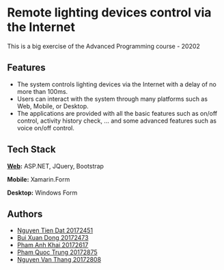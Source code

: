 
# Remote lighting devices control via the Internet

This is a big exercise of the Advanced Programming course - 20202



## Features

- The system controls lighting devices via the Internet with a delay of no more than 100ms.
- Users can interact with the system through many platforms such as Web, Mobile, or Desktop.
- The applications are provided with all the basic features such as on/off control, activity history check, ... and some advanced features such as voice on/off control.
  
## Tech Stack

**[Web](http://ltnc-main.somee.com/):** ASP.NET, JQuery, Bootstrap

**Mobile:** Xamarin.Form

**Desktop:** Windows Form
  
## Authors

- [Nguyen Tien Dat 20172451](https://github.com/datchaos99)
- [Bui Xuan Dong 20172473](https://github.com/xuandong295)
- [Pham Anh Khai 20172617](https://github.com/anhkhai0107)
- [Pham Quoc Trung 20172875](https://github.com/PhamtrungSET123521)
- [Nguyen Van Thang 20172808](https://www.facebook.com/profile.php?id=100010794192055)

  